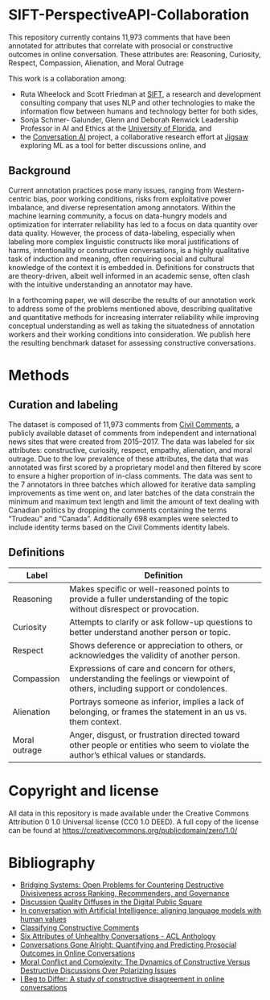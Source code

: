 # SIFT-PerspectiveAPI-Collaboration
This repository currently contains 11,973 comments that have been annotated for attributes that correlate with prosocial or constructive outcomes in online conversation. These attributes are: Reasoning, Curiosity, Respect, Compassion, Alienation, and Moral Outrage

This work is a collaboration among:
* Ruta Wheelock and Scott Friedman at [SIFT](https://www.sift.net/), a research and development consulting company that uses NLP and other technologies to make the information flow between humans and technology better for both sides, 
* Sonja Schmer- Galunder, Glenn and Deborah Renwick Leadership Professor in AI and Ethics at the [University of Florida](https://www.cise.ufl.edu/sonja-schmer-galunder/), and
* the [Conversation AI](https://conversationai.github.io/)
project, a collaborative research effort at [Jigsaw](https://jigsaw.google.com) exploring ML as a tool for better discussions online, and

## Background

Current annotation practices pose many issues, ranging from Western-centric bias, poor working conditions, risks from exploitative power imbalance, and diverse representation among annotators. Within the machine learning community, a focus on data-hungry models and optimization for interrater reliability has led to a focus on data quantity over data quality. However, the process of data-labeling, especially when labeling more complex linguistic constructs like moral justifications of harms, intentionality or constructive conversations, is a highly qualitative task of induction and meaning, often requiring social and cultural knowledge of the context it is embedded in. Definitions for constructs that are theory-driven, albeit well informed in an academic sense, often clash with the intuitive understanding an annotator may have.

In a forthcoming paper, we will describe the results of our annotation work to address some of the problems mentioned above, describing qualitative and quantitative methods for increasing interrater reliability while improving conceptual understanding as well as taking the situatedness of annotation workers and their working conditions into consideration. We publish here the resulting benchmark dataset for assessing constructive conversations.

# Methods

## Curation and labeling

The dataset is composed of 11,973 comments from [Civil Comments](https://www.tensorflow.org/datasets/catalog/civil_comments), a publicly available dataset of comments from independent and international news sites that were created from 2015–2017. The data was labeled for six attributes: constructive, curiosity, respect, empathy, alienation, and moral outrage. Due to the low prevalence of these attributes, the data that was annotated was first scored by a proprietary model and then filtered by score to ensure a higher proportion of in-class comments. The data was sent to the 7 annotators in three batches which allowed for iterative data sampling improvements as time went on, and later batches of the data constrain the minimum and maximum text length and limit the amount of text dealing with Canadian politics by dropping the comments containing the terms “Trudeau” and “Canada”.  Additionally 698 examples were selected to include identity terms based on the Civil Comments identity labels.

## Definitions

| Label      | Definition |
| ----------- | ----------- |
| Reasoning      | Makes specific or well-reasoned points to provide a fuller understanding of the topic without disrespect or provocation.       |
| Curiosity   | Attempts to clarify or ask follow-up questions to better understand another person or topic.         |
| Respect   | Shows deference or appreciation to others, or acknowledges the validity of another person.        |
| Compassion   | Expressions of care and concern for others, understanding the feelings or viewpoint of others, including support or condolences.        |
| Alienation   | Portrays someone as inferior, implies a lack of belonging, or frames the statement in an us vs. them context.        |
| Moral outrage   | Anger, disgust, or frustration directed toward other people or entities who seem to violate the author’s ethical values or standards.        |

# Copyright and license

All data in this repository is made available under the Creative Commons Attribution
0 1.0 Universal license (CC0 1.0 DEED). A full copy of the license can be found
at https://creativecommons.org/publicdomain/zero/1.0/

# Bibliography

* [Bridging Systems: Open Problems for Countering Destructive Divisiveness across Ranking, Recommenders, and Governance](https://arxiv.org/abs/2301.09976)
* [Discussion Quality Diffuses in the Digital Public Square](https://arxiv.org/abs/1702.06677)
* [In conversation with Artificial Intelligence: aligning language models with human values](https://arxiv.org/abs/2209.00731)
* [Classifying Constructive Comments](https://arxiv.org/pdf/2004.05476.pdf)
* [Six Attributes of Unhealthy Conversations - ACL Anthology](https://aclanthology.org/2020.alw-1.15/#:~:text=Each%20comment%20is%20labelled%20as,%2For%20(6)%20an%20unfair)
* [Conversations Gone Alright: Quantifying and Predicting Prosocial Outcomes in Online Conversations](https://arxiv.org/abs/2102.08368)
* [Moral Conflict and Complexity: The Dynamics of Constructive Versus Destructive Discussions Over Polarizing Issues](https://www.researchgate.net/publication/228192389_Moral_Conflict_and_Complexity_The_Dynamics_of_Constructive_Versus_Destructive_Discussions_Over_Polarizing_Issues)
* [I Beg to Differ: A study of constructive disagreement in online conversations](https://arxiv.org/abs/2101.10917)
